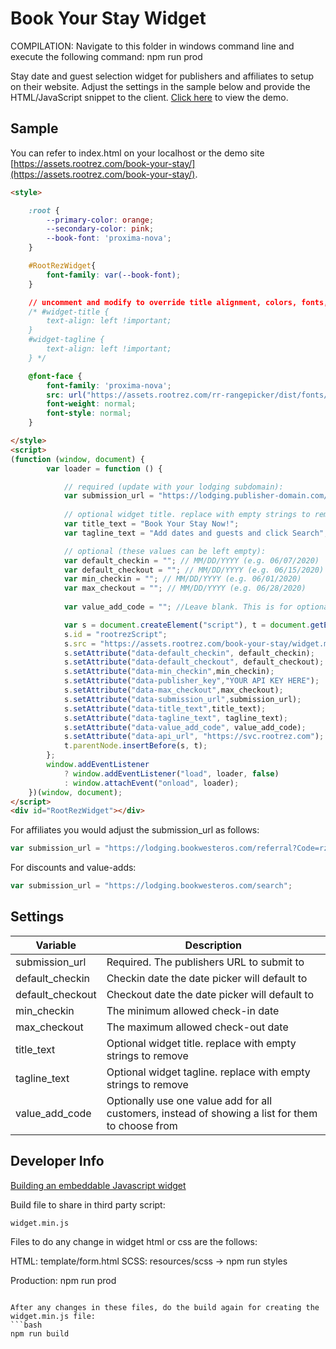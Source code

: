 # Book Your Stay Widget

COMPILATION: Navigate to this folder in windows command line and execute the following command: npm run prod

Stay date and guest selection widget for publishers and affiliates to setup on their website. Adjust the settings in the sample below and provide the HTML/JavaScript snippet to the client. [Click here](https://assets.rootrez.com/book-your-stay/) to view the demo.

## Sample

You can refer to index.html on your localhost or the demo site [https://assets.rootrez.com/book-your-stay/](https://assets.rootrez.com/book-your-stay/).

```html
<style>

    :root {
        --primary-color: orange;
        --secondary-color: pink;
        --book-font: 'proxima-nova';
    }

    #RootRezWidget{
        font-family: var(--book-font);
    }

    // uncomment and modify to override title alignment, colors, fonts, etc.
    /* #widget-title {
        text-align: left !important;
    }
    #widget-tagline {
        text-align: left !important;
    } */

    @font-face {
        font-family: 'proxima-nova';
        src: url("https://assets.rootrez.com/rr-rangepicker/dist/fonts/proxima-nova/proximanova-regular-webfont.woff2") format("woff2"), url("https://assets.rootrez.com/rr-rangepicker/dist/fonts/proxima-nova/proximanova-regular-webfont.woff") format("woff");
        font-weight: normal;
        font-style: normal;
    }

</style>
<script>
(function (window, document) {
        var loader = function () {

            // required (update with your lodging subdomain):
            var submission_url = "https://lodging.publisher-domain.com/search";
            
			// optional widget title. replace with empty strings to remove.
            var title_text = "Book Your Stay Now!";
            var tagline_text = "Add dates and guests and click Search";

            // optional (these values can be left empty):
            var default_checkin = ""; // MM/DD/YYYY (e.g. 06/07/2020)
            var default_checkout = ""; // MM/DD/YYYY (e.g. 06/15/2020)
            var min_checkin = ""; // MM/DD/YYYY (e.g. 06/01/2020)
            var max_checkout = ""; // MM/DD/YYYY (e.g. 06/28/2020)
            
            var value_add_code = ""; //Leave blank. This is for optionally overriding available value-adds.

            var s = document.createElement("script"), t = document.getElementsByTagName("script")[0];
            s.id = "rootrezScript";
            s.src = "https://assets.rootrez.com/book-your-stay/widget.min.js";
			s.setAttribute("data-default_checkin", default_checkin);
            s.setAttribute("data-default_checkout", default_checkout);
            s.setAttribute("data-min_checkin",min_checkin);
	    	s.setAttribute("data-publisher_key","YOUR API KEY HERE");
            s.setAttribute("data-max_checkout",max_checkout);
            s.setAttribute("data-submission_url",submission_url);
            s.setAttribute("data-title_text",title_text);
            s.setAttribute("data-tagline_text", tagline_text);
            s.setAttribute("data-value_add_code", value_add_code);
            s.setAttribute("data-api_url", "https://svc.rootrez.com");  
            t.parentNode.insertBefore(s, t);
        };
        window.addEventListener
            ? window.addEventListener("load", loader, false)
            : window.attachEvent("onload", loader);
    })(window, document);
</script>
<div id="RootRezWidget"></div>
```

For affiliates you would adjust the submission_url as follows:

```javascript
var submission_url = "https://lodging.bookwesteros.com/referral?Code=rz-78th-annual-widget-festival";
```

For discounts and value-adds:

```javascript
var submission_url = "https://lodging.bookwesteros.com/search";
```

## Settings

| Variable      | Description |
| ----------- | ----------- |
| submission_url   | Required. The publishers URL to submit to        |
| default_checkin      | Checkin date the date picker will default to        |
| default_checkout      | Checkout date the date picker will default to        |
| min_checkin   | The minimum allowed check-in date        |
| max_checkout   | The maximum allowed check-out date        |
| title_text   | Optional widget title. replace with empty strings to remove        |
| tagline_text   | Optional widget tagline. replace with empty strings to remove        |
| value_add_code   | Optionally use one value add for all customers, instead of showing a list for them to choose from        |

## Developer Info
[Building an embeddable Javascript widget](https://thomassileo.name/blog/2014/03/27/building-an-embeddable-javascript-widget-third-party-javascript/)

Build file to share in third party script:

```text
widget.min.js
```

Files to do any change in widget html or css are the follows:

HTML: template/form.html
SCSS: resources/scss -> npm run styles

Production: npm run prod

```

After any changes in these files, do the build again for creating the widget.min.js file:
```bash
npm run build
```
